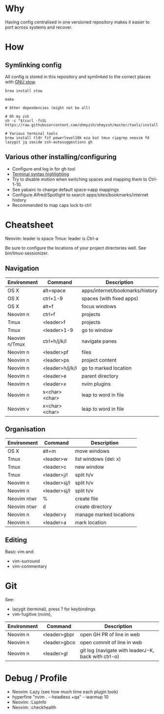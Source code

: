 # Why

Having config centralised in one versioned repository makes it easier to port across systems and recover.

# How

## Symlinking config

All config is stored in this repository and symlinked to the correct places with [GNU stow](https://dr563105.github.io/blog/manage-dotfiles-with-gnu-stow/).

```
brew install stow

make

# Other dependencies (might not be all)

# Oh my zsh
sh -c "$(curl -fsSL https://raw.githubusercontent.com/ohmyzsh/ohmyzsh/master/tools/install.sh)"

# Various terminal tools
brew install tldr fzf powerlevel10k eza bat tmux ripgrep neovim fd lazygit jq zoxide zsh-autosuggestions gh
```
## Various other installing/configuring

- Configure and log in for gh tool
- [Terminal syntax highlighting](https://github.com/zsh-users/zsh-syntax-highlighting/blob/master/INSTALL.md#in-your-zshrc)
- Try to disable motion when switching spaces and mapping them to Ctrl-1-10.
- See yabairc to change default space->app mappings
- Configure Alfred/Spotlight to search apps/sites/bookmarks/internet history 
- Recommended to map caps lock to ctrl

# Cheatsheet

Neovim: leader is space
Tmux: leader is Ctrl-a

Be sure to configure the locations of your project directories well. See bin/tmux-sessionizer.

## Navigation

| Environment | Command | Description |
| ----------- | ----------- | ----------- | 
| OS X | alt+space | apps/internet/bookmarks/history |
| OS X | ctrl+1-9 | spaces (with fixed apps) |
| OS X | alt+f | focus windows |
| Neovim n | ctrl+f | projects |
| Tmux | \<leader\>f | projects |
| Tmux | \<leader\>1-9 | go to window |
| Neovim n/Tmux | ctrl+h/j/k/l | navigate panes |
| Neovim n | \<leader\>pf | files |
| Neovim n | \<leader\>ps | project content |
| Neovim n | \<leader\>h/j/k/l | go to marked location |
| Neovim n | \<leader\>e | parent directory |
| Neovim n | \<leader\>x | nvim plugins |
| Neovim n | s\<char\>\<char\> | leap to word in file |
| Neovim v | x\<char\>\<char\> | leap to word in file |

## Organisation

| Environment | Command | Description |
| ----------- | ----------- | ----------- | 
| OS X | alt+m | move windows | 
| Tmux | \<leader\>w  | list windows (del: x) | 
| Tmux | \<leader\>c  | new window | 
| Tmux | \<leader\>j/l  | split h/v | 
| Neovim n | \<leader\>sj/l  | split h/v | 
| Neovim n | \<leader\>sj/l  | split h/v | 
| Neovim ntwr | % | create file | 
| Neovim ntwr | d | create directory | 
| Neovim n | \<leader\>y | manage marked locations |
| Neovim n | \<leader\>a | mark location |

## Editing

Basic vim and:
- vim-surround
- vim-commentary

# Git

See:
- lazygit (terminal), press ? for keybindings
- vim-fugitive (nvim), 

| Environment | Command | Description |
| ----------- | ----------- | ----------- | 
| Neovim n | \<leader\>gbpr | open GH PR of line in web | 
| Neovim n | \<leader\>gbco  | open commit of line in web | 
| Neovim n | \<leader\>gl  | git log (navigate with leaderJ-K, back with ctrl-o)| 

# Debug / Profile

- Neovim :Lazy (see how much time each plugin took)
- hyperfine "nvim . --headless +qa" --warmup 10 
- Neovim: :LspInfo
- Neovim: :checkhealth
